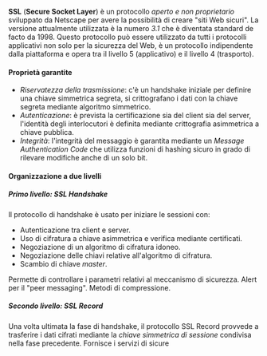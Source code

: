 **SSL** (**Secure Socket Layer**) è un protocollo *aperto e non proprietario* sviluppato da Netscape per avere la possibilità di creare "siti Web sicuri".
La versione attualmente utilizzata è la numero *3.1* che è diventata standard de facto da 1998.
Questo protocollo può essere utilizzato da tutti i protocolli applicativi non solo per la sicurezza del Web, è un protocollo indipendente dalla piattaforma e opera tra il livello 5 (applicativo) e il livello 4 (trasporto).

#### Proprietà garantite
- *Riservatezza della trasmissione*: c'è un handshake iniziale per definire una chiave simmetrica segreta, si crittografano i dati con la chiave segreta mediante algoritmo simmetrico.
- *Autenticazione*: è prevista la certificazione sia del client sia del server, l'identità degli interlocutori è definita mediante crittografia asimmetrica a chiave pubblica.
- *Integrità*: l'integrità del messaggio è garantita mediante un *Message Authentication Code* che utilizza funzioni di hashing sicuro in grado di rilevare modifiche anche di un solo bit.

#### Organizzazione a due livelli
##### Primo livello: SSL Handshake
Il protocollo di handshake è usato per iniziare le sessioni con:
- Autenticazione tra client e server.
- Uso di cifratura a chiave asimmetrica e verifica mediante certificati.
- Negoziazione di un algoritmo di cifratura idoneo.
- Negoziazione delle chiavi relative all'algoritmo di cifratura.
- Scambio di chiave *master*.

Permette di controllare i parametri relativi al meccanismo di sicurezza.
Alert per il "peer messaging".
Metodi di compressione.

##### Secondo livello: SSL Record
Una volta ultimata la fase di handshake, il protocollo SSL Record provvede a trasferire i dati cifrati mediante la *chiave simmetrica di sessione* condivisa nella fase precedente.
Fornisce i servizi di sicure